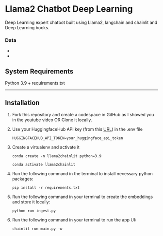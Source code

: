 # Llama2 Chatbot Deep Learning
 Deep Learning expert chatbot built using Llama2, langchain and chainlit and Deep Learning books.

### Data
- [Dive Into Deep Learning]: https://d2l.ai/d2l-en.pdf
- [Deep Learning]: http://imlab.postech.ac.kr/dkim/class/csed514_2019s/DeepLearningBook.pdf

## System Requirements

Python 3.9 + requirements.txt

---

## Installation

1. Fork this repository and create a codespace in GitHub as I showed you in the youtube video OR Clone it locally.

2. Use your HuggingfaceHub API key (from this [URL](https://huggingface.co/settings/tokens)) in the .env file
   ```
   HUGGINGFACEHUB_API_TOKEN=your_huggingface_api_token
   ```
   
3. Create a virtualenv and activate it
   ```
   conda create -n llama2chainlit python=3.9

   conda activate llama2chainlit
   ```

4. Run the following command in the terminal to install necessary python packages:
   ```
   pip install -r requirements.txt
   ```

5. Run the following command in your terminal to create the embeddings and store it locally:
   ```
   python run ingest.py
   ```

6. Run the following command in your terminal to run the app UI:
   ```
   chainlit run main.py -w
